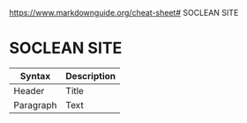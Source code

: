 https://www.markdownguide.org/cheat-sheet# SOCLEAN SITE
# SOCLEAN SITE
| Syntax | Description |
| --- | ----------- |
| Header | Title | 
| Paragraph | Text |
